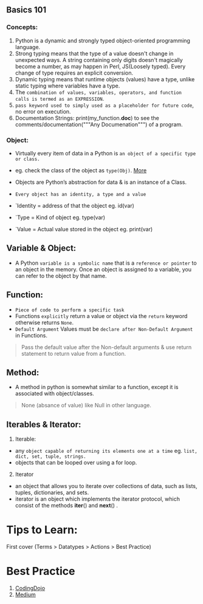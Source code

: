 ## Basics 101

### Concepts:
1. Python is a dynamic and strongly typed object-oriented programming language.
2. Strong typing means that the type of a value doesn't change in unexpected ways. A string containing only digits doesn't magically become a number, as may happen in Perl, JS(Loosely typed). Every change of type requires an explicit conversion.
3. Dynamic typing means that runtime objects (values) have a type, unlike static typing where variables have a type.
4. The `combination of values, variables, operators, and function calls is termed as an EXPRESSION`.
5. `pass keyword used to simply used as a placeholder for future code`, no error on execution.
6. Documentation Strings: print(my_function.__doc__) to see the comments/documentation("""Any Documenation""") of a program.


### Object:
- Virtually every item of data in a Python is `an object of a specific type or class.`
- eg. check the class of the object as `type(Obj)`. [More](https://realpython.com/python-variables/#object-references)

- Objects are Python’s abstraction for data & is an instance of a Class.
- `Every object has an identity, a type and a value`
- `Identity = address of that the object eg. id(var)
- `Type = Kind of object eg. type(var)
- `Value = Actual value stored in the object eg. print(var)

## Variable & Object:
- A Python `variable is a symbolic name` that is a `reference or pointer` to an object in the memory. Once an object is assigned to a variable, you can refer to the object by that name.

## Function:
- `Piece of code to perform a specific task`
- Functions `explicitly` return a value or object via the `return` keyword otherwise returns `None`.
- `Default Argument` Values must be `declare after Non-Default Argument` in Functions.
> Pass the default value after the Non-default arguments & use return statement to return value from a function.

## Method:
- A method in python is somewhat similar to a function, except it is associated with object/classes.

> None (absance of value) like Null in other language.

## Iterables & Iterator: 
1. Iterable:
- any `object capable of returning its elements one at a time` eg. `list, dict, set, tuple, strings.`
- objects that can be looped over using a for loop.

2. Iterator 
- an object that allows you to iterate over collections of data, such as lists, tuples, dictionaries, and sets.
- iterator is an object which implements the iterator protocol, which consist of the methods __iter__() and __next__() .

# Tips to Learn:
First cover (Terms > Datatypes > Actions > Best Practice)



# Best Practice
1. [CodingDojo](https://www.codingdojo.com/blog/python-best-practices)
2. [Medium](https://medium.com/pythonland/30-python-best-practices-tips-and-tricks-19172564f9c)

